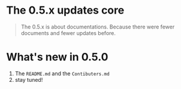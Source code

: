 # The 0.5.x updates core
> The 0.5.x is about documentations. Because there were fewer documents and fewer updates before.
# What's new in 0.5.0
1. The `README.md` and the `Contibuters.md`
2. stay tuned!